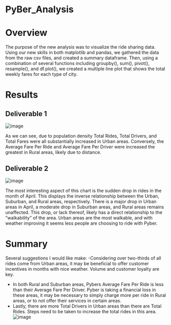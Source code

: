 # PyBer_Analysis
# Overview
The purpose of the new analysis was to visualize the ride sharing data. Using our new skills in both matplotlib and pandas, we gathered the data from the raw csv files, and created a summary dataframe. Then, using a combination of several functions including groupby(), sum(), pivot(), resample(), and df.plot(), we created a multiple line plot that shows the total weekly fares for each type of city.
# Results
## Deliverable 1
![image](https://user-images.githubusercontent.com/101481759/164747516-e20c0de9-e266-4209-bf0c-b91e0f44d037.png)

As we can see, due to population density Total Rides, Total Drivers, and Total Fares were all substantially increased in Urban areas. Conversely, the Average Fare Per Ride and Average Fare Per Driver were increased the greatest in Rural areas, likely due to distance. 
## Deliverable 2
![image](https://user-images.githubusercontent.com/101481759/164747539-7cf40664-f254-48a5-abcf-80f0ac3f6168.png)

The most interesting aspect of this chart is the sudden drop in rides in the month of April. This displays the inverse relationship between the Urban, Suburban, and Rural  areas, respectively. There is a major drop in Urban areas in April, a moderate drop in Suburban areas, and Rural areas remains unaffected. This drop, or lack thereof, likely has a direct relationship to the “walkability” of the area. Urban areas are the most walkable, and with weather improving it seems less people are choosing to ride with Pyber.
# Summary
Several suggestions I would like make:
-Considering over two-thirds of all rides come from Urban areas, it may be beneficial to offer customer incentives in months with nice weather. Volume and customer loyalty are key.
- In both Rural and Suburban areas, Pybers Average Fare Per Ride is less than their Average Fare Per Driver. Pyber is taking a financial loss in these areas, it may be necessary to simply charge more per ride in Rural areas, or to not offer their services in certain areas.
- Lastly, there are more Total Drivers in Urban areas than there are Total Rides. Steps need to be taken to increase the total rides in this area. 
![image](https://user-images.githubusercontent.com/101481759/164747316-e553fef1-d924-4e17-a3cb-7a72caae778f.png)
